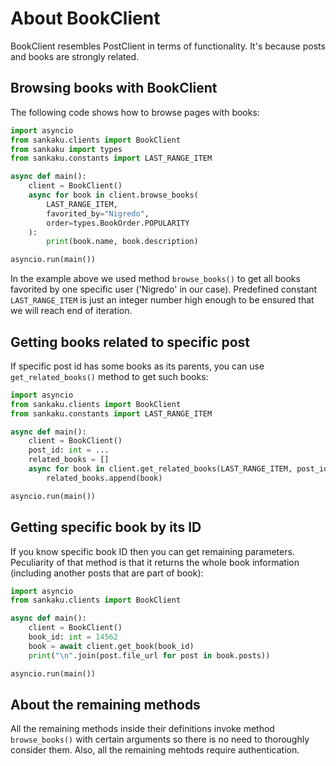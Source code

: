# About BookClient

BookClient resembles PostClient in terms of functionality. It's because posts
and books are strongly related.

## Browsing books with BookClient

The following code shows how to browse pages with books:

```python linenums="1"
import asyncio
from sankaku.clients import BookClient
from sankaku import types
from sankaku.constants import LAST_RANGE_ITEM

async def main():
    client = BookClient()
    async for book in client.browse_books(
        LAST_RANGE_ITEM,
        favorited_by="Nigredo",
        order=types.BookOrder.POPULARITY
    ):
        print(book.name, book.description)

asyncio.run(main())
```

In the example above we used method `browse_books()` to get all books favorited
by one specific user ('Nigredo' in our case). Predefined constant `LAST_RANGE_ITEM`
is just an integer number high enough to be ensured that we will reach end of
iteration.

## Getting books related to specific post

If specific post id has some books as its parents, you can use
`get_related_books()` method to get such books:

```python linenums="1"
import asyncio
from sankaku.clients import BookClient
from sankaku.constants import LAST_RANGE_ITEM

async def main():
    client = BookClient()
    post_id: int = ...
    related_books = []
    async for book in client.get_related_books(LAST_RANGE_ITEM, post_id=post_id):
        related_books.append(book)

asyncio.run(main())
```

## Getting specific book by its ID

If you know specific book ID then you can get remaining parameters. Peculiarity of
that method is that it returns the whole book information (including another
posts that are part of book):

```python
import asyncio
from sankaku.clients import BookClient

async def main():
    client = BookClient()
    book_id: int = 14562
    book = await client.get_book(book_id)
    print("\n".join(post.file_url for post in book.posts))

asyncio.run(main())
```

## About the remaining methods

All the remaining methods inside their definitions invoke method `browse_books()`
with certain arguments so there is no need to thoroughly consider them. Also,
all the remaining mehtods require authentication.
